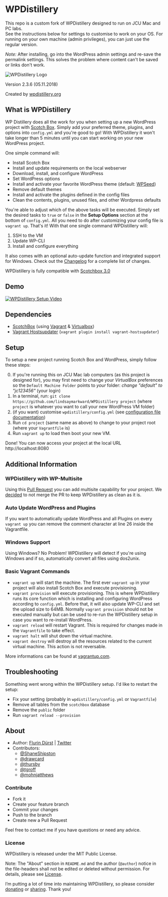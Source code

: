# WPDistillery

This repo is a custom fork of WPDistillery designed to run on JCU Mac and PC labs.  
See the instructions below for settings to customise to work on your OS.
For running on your own machine (admin privileges), you can just use the regular version.

*Note:* After installing, go into the WordPress admin settings and re-save the permalink settings.
This solves the problem where content can't be saved or links don't work.

![WPDistillery Logo](http://files.flurinduerst.ch/wpdistillery/wpdistillery_logo.png)

Version 2.3.6 (05.11.2018)

Created by [wpdistillery.org](https://wpdistillery.org)

## What is WPDistillery

WP Distillery does all the work for you when setting up a new WordPress project with [Scotch Box](https://box.scotch.io/). Simply add your preferred theme, plugins, and options into `config.yml` and you're good to go! With WPDistillery it won't take longer than 5 minutes until you can start working on your new WordPress project.

One simple command will:

- Install Scotch Box
- Install and update requirements on the local webserver
- Download, install, and configure WordPress
- Set WordPress options
- Install and activate your favorite WordPress theme (default: [WPSeed](https://wpseed.org))
- Remove default themes
- Install and activate the plugins defined in the config files
- Clean the contents, plugins, unused files, and other Wordpress defaults

You're able to adjust which of the above tasks will be executed. Simply set the desired tasks to `true` or `false` in the **Setup Options** section at the bottom of `config.yml`. All you need to do after customizing your config file is `vagrant up`. That's it! With that one single command WPDistillery will:

1. SSH to the VM
1. Update WP-CLI
1. Install and configure everything

It also comes with an optional auto-update function and integrated support for Windows. Check out the [Changelog](CHANGELOG.md) for a complete list of changes.

WPDistillery is fully compatible with [Scotchbox 3.0](https://box.scotch.io/)

## Demo

[![WPDistillery Setup Video](http://files.flurinduerst.ch/wpdistillery/demovideo_thumb2.png)](https://youtu.be/y1GtIiODsxM)

## Dependencies

- [ScotchBox](https://box.scotch.io) (using [Vagrant](https://vagrantup.com) & [Virtualbox](https://virtualbox.org))
- [Vagrant Hostsupdater](https://github.com/cogitatio/vagrant-hostsupdater) (`vagrant plugin install vagrant-hostsupdater`)

## Setup

To setup a new project running Scotch Box and WordPress, simply follow these steps:

0. If you're running this on JCU Mac lab computers (as this project is designed for), you may first need to change your *VirtualBox* preferences so the `Default Machine Folder` points to _your_ folder: *change "default" to "jc123456"* (your login)
1. In a terminal, run: `git clone https://github.com/lindsaymarkward/WPDistillery project` (where `project` is whatever you want to call your new WordPress VM folder)
2. (if you want) customise `wpdistillery/config.yml` (see [configuration file documentation](README_CONFIG.md))
3. Run `cd project` (same name as above) to change to your project root (where your `Vagrantfile` is)
4. Run `vagrant up` to load then boot your new VM.

Done! You can now access your project at the local URL http://localhost:8080

## Additional Information

### WPDistillery with WP-Multisite

Using this [Pull Request](https://github.com/flurinduerst/WPDistillery/pull/45) you can add multisite capability for your project. We [decided](https://github.com/flurinduerst/WPDistillery/issues/59) to not merge the PR to keep WPDistillery as clean as it is.

### Auto Update WordPress and Plugins

If you want to automatically update WordPress and all Plugins on every `vagrant up` you can remove the comment character at line 26 inside the Vagrantfile.

### Windows Support

Using Windows? No Problem! WPDistillery will detect if you're using Windows and if so, automatically convert all files using dos2unix.

### Basic Vagrant Commands

- `vagrant up` will start the machine. The first ever `vagrant up` in your project will also install Scotch Box and execute provisioning.
- `vagrant provision` will execute provisioning. This is where WPDistillery runs its core function which is installing and configuring WordPress according to `config.yml`. Before that, it will also update WP-CLI and set the upload size to 64MB. Normally `vagrant provision` should not be executed manually but can be used to re-run the WPDistillery setup in case you want to re-install WordPress.
- `vagrant reload` will restart Vagrant. This is required for changes made in the `Vagrantfile` to take effect.
- `vagrant halt` will shut down the virtual machine.
- `vagrant destroy` will destroy all the resources related to the current virtual machine. This action is not reversable.

 More informations can be found at [vagrantup.com](https://vagrantup.com).

## Troubleshooting

Something went wrong within the WPDistillery setup. I'd like to restart the setup:

- Fix your setting (probably in `wpdistillery/config.yml` or `Vagrantfile`)
- Remove all tables from the `scotchbox` database
- Remove the `public` folder
- Run `vagrant reload --provision`

## About

- Author: [Flurin Dürst](https://github.com/flurinduerst) | [Twitter](https://twitter.com/flurinduerst)
- Contributors:
  - [@ShaneShipston](https://github.com/ShaneShipston)
  - [@drawcard](https://github.com/drawcard)
  - [@thursby](https://github.com/thursby)
  - [@tgroff](https://github.com/tgroff)
  - [@mohnjatthews](https://github.com/mohnjatthews)

### Contribute

- Fork it
- Create your feature branch
- Commit your changes
- Push to the branch
- Create new a Pull Request

Feel free to contact me if you have questions or need any advice.

### License

WPDistillery is released under the MIT Public License.

Note: The "About" section in `README.md` and the author (`@author`) notice in the file-headers shall not be edited or deleted without permission. For details, please see [License](LICENSE).

I’m putting a lot of time into maintaining WPDistillery, so please consider [donating](https://www.paypal.me/FlurinDuerst/10) or [sharing](https://twitter.com/intent/tweet?url=https%3A%2F%2Fwpdistillery.org). Thank you!
